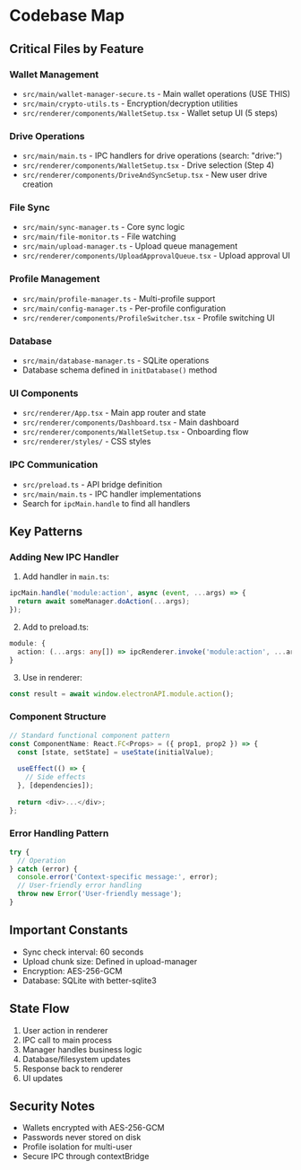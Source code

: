 # Codebase Map

## Critical Files by Feature

### Wallet Management
- `src/main/wallet-manager-secure.ts` - Main wallet operations (USE THIS)
- `src/main/crypto-utils.ts` - Encryption/decryption utilities
- `src/renderer/components/WalletSetup.tsx` - Wallet setup UI (5 steps)

### Drive Operations
- `src/main/main.ts` - IPC handlers for drive operations (search: "drive:")
- `src/renderer/components/WalletSetup.tsx` - Drive selection (Step 4)
- `src/renderer/components/DriveAndSyncSetup.tsx` - New user drive creation

### File Sync
- `src/main/sync-manager.ts` - Core sync logic
- `src/main/file-monitor.ts` - File watching
- `src/main/upload-manager.ts` - Upload queue management
- `src/renderer/components/UploadApprovalQueue.tsx` - Upload approval UI

### Profile Management
- `src/main/profile-manager.ts` - Multi-profile support
- `src/main/config-manager.ts` - Per-profile configuration
- `src/renderer/components/ProfileSwitcher.tsx` - Profile switching UI

### Database
- `src/main/database-manager.ts` - SQLite operations
- Database schema defined in `initDatabase()` method

### UI Components
- `src/renderer/App.tsx` - Main app router and state
- `src/renderer/components/Dashboard.tsx` - Main dashboard
- `src/renderer/components/WalletSetup.tsx` - Onboarding flow
- `src/renderer/styles/` - CSS styles

### IPC Communication
- `src/preload.ts` - API bridge definition
- `src/main/main.ts` - IPC handler implementations
- Search for `ipcMain.handle` to find all handlers

## Key Patterns

### Adding New IPC Handler
1. Add handler in `main.ts`:
```typescript
ipcMain.handle('module:action', async (event, ...args) => {
  return await someManager.doAction(...args);
});
```

2. Add to preload.ts:
```typescript
module: {
  action: (...args: any[]) => ipcRenderer.invoke('module:action', ...args),
}
```

3. Use in renderer:
```typescript
const result = await window.electronAPI.module.action();
```

### Component Structure
```typescript
// Standard functional component pattern
const ComponentName: React.FC<Props> = ({ prop1, prop2 }) => {
  const [state, setState] = useState(initialValue);
  
  useEffect(() => {
    // Side effects
  }, [dependencies]);
  
  return <div>...</div>;
};
```

### Error Handling Pattern
```typescript
try {
  // Operation
} catch (error) {
  console.error('Context-specific message:', error);
  // User-friendly error handling
  throw new Error('User-friendly message');
}
```

## Important Constants
- Sync check interval: 60 seconds
- Upload chunk size: Defined in upload-manager
- Encryption: AES-256-GCM
- Database: SQLite with better-sqlite3

## State Flow
1. User action in renderer
2. IPC call to main process
3. Manager handles business logic
4. Database/filesystem updates
5. Response back to renderer
6. UI updates

## Security Notes
- Wallets encrypted with AES-256-GCM
- Passwords never stored on disk
- Profile isolation for multi-user
- Secure IPC through contextBridge